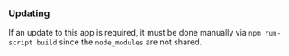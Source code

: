 ### Updating

If an update to this app is required, it must be done manually via `npm run-script build` since the `node_modules` are not shared.
